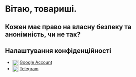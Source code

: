 # Вітаю, товариші.
## Кожен має право на власну безпеку та анонімність, чи не так?

## Налаштування конфіденційності
<!-- Keep the list alphabetically ordered -->

- <img src="icons/google.png" width="20" align="center"> [Google Account](https://github.com/StellarSand/privacy-settings/blob/main/Privacy%20Settings/Amazon.md)
- <img src="icons/telegram.png" width="20" align="center"> [Telegram](https://github.com/StellarSand/privacy-settings/blob/main/Privacy%20Settings/Android-11.md)

